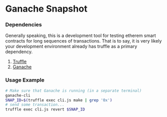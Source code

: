 # Ganache Snapshot


### Dependencies 
Generally speaking, this is a development tool for testing etherem smart contracts for long sequences of transactions. That is to say, it is very likely your development environment already has truffle as a primary dependency.

1. [Truffle](https://www.trufflesuite.com/)
2. [Ganache](https://www.trufflesuite.com/ganache)


### Usage Example

```bash
# Make sure that Ganache is running (in a separate terminal)
ganache-cli
SNAP_ID=$(truffle exec cli.js make | grep '0x')
# send some transaction...
truffle exec cli.js revert $SNAP_ID
```